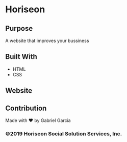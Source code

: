 # Horiseon

## Purpose
A website that improves your bussiness  

## Built With
* HTML
* CSS

## Website


## Contribution
Made with ❤️ by Gabriel Garcia

### ©️2019 Horiseon Social Solution Services, Inc.
